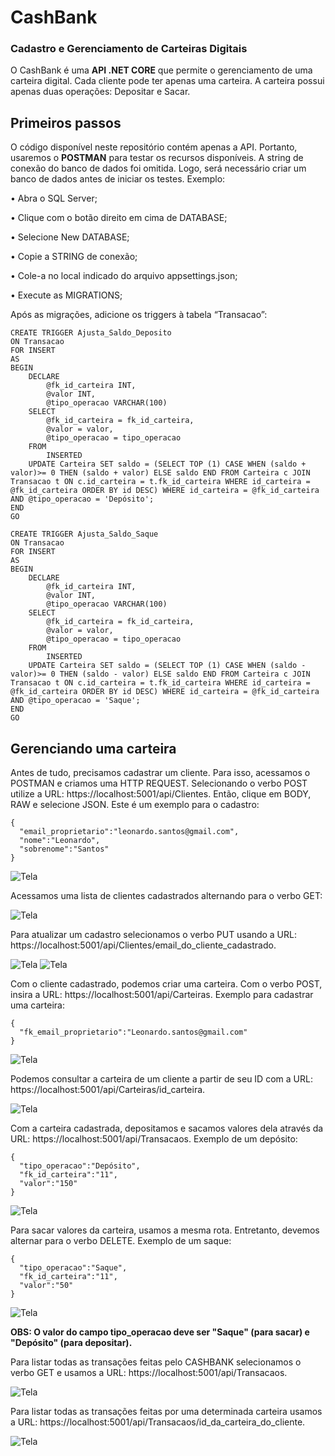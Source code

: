 # CashBank
### Cadastro e Gerenciamento de Carteiras Digitais

O CashBank é uma **API .NET CORE** que permite o gerenciamento de uma carteira digital. Cada cliente pode ter apenas uma carteira. A carteira possui apenas duas operações: Depositar e Sacar.

## Primeiros passos

O código disponível neste repositório contém apenas a API. Portanto, usaremos o **POSTMAN** para testar os recursos disponíveis. A string de conexão do banco de dados foi omitida. Logo, será necessário criar um banco de dados antes de iniciar os testes. Exemplo:

•	Abra o SQL Server;

•	Clique com o botão direito em cima de DATABASE;

•	Selecione New DATABASE;

•	Copie a STRING de conexão;

•	Cole-a no local indicado do arquivo appsettings.json;

•	Execute as MIGRATIONS;

Após as migrações, adicione os triggers à tabela “Transacao”:

```
CREATE TRIGGER Ajusta_Saldo_Deposito
ON Transacao
FOR INSERT
AS
BEGIN 
	DECLARE 
		@fk_id_carteira INT,
		@valor INT,
		@tipo_operacao VARCHAR(100)
	SELECT	
		@fk_id_carteira = fk_id_carteira, 
		@valor = valor,
		@tipo_operacao = tipo_operacao
	FROM 
		INSERTED
	UPDATE Carteira SET saldo = (SELECT TOP (1) CASE WHEN (saldo + valor)>= 0 THEN (saldo + valor) ELSE saldo END FROM Carteira c JOIN Transacao t ON c.id_carteira = t.fk_id_carteira WHERE id_carteira = @fk_id_carteira ORDER BY id DESC) WHERE id_carteira = @fk_id_carteira AND @tipo_operacao = 'Depósito'; 
END
GO

CREATE TRIGGER Ajusta_Saldo_Saque
ON Transacao
FOR INSERT
AS
BEGIN 
	DECLARE 
		@fk_id_carteira INT,
		@valor INT,
		@tipo_operacao VARCHAR(100)
	SELECT	
		@fk_id_carteira = fk_id_carteira, 
		@valor = valor,
		@tipo_operacao = tipo_operacao
	FROM 
		INSERTED
	UPDATE Carteira SET saldo = (SELECT TOP (1) CASE WHEN (saldo - valor)>= 0 THEN (saldo - valor) ELSE saldo END FROM Carteira c JOIN Transacao t ON c.id_carteira = t.fk_id_carteira WHERE id_carteira = @fk_id_carteira ORDER BY id DESC) WHERE id_carteira = @fk_id_carteira AND @tipo_operacao = 'Saque'; 
END
GO
```
## Gerenciando uma carteira

Antes de tudo, precisamos cadastrar um cliente. Para isso, acessamos o POSTMAN e criamos uma HTTP REQUEST. Selecionando o verbo POST utilize a URL: https://localhost:5001/api/Clientes. Então, clique em BODY, RAW  e selecione JSON. Este é um exemplo para o cadastro:

```
{
  "email_proprietario":"leonardo.santos@gmail.com",
  "nome":"Leonardo",
  "sobrenome":"Santos"
}
```

<img src="img/1.png" alt="Tela"/>

Acessamos uma lista de clientes cadastrados alternando para o verbo GET:

<img src="img/2.png" alt="Tela"/>

Para atualizar um cadastro selecionamos o verbo PUT usando a URL: https://localhost:5001/api/Clientes/email_do_cliente_cadastrado. 

<img src="img/3.png" alt="Tela"/>

<img src="img/4.png" alt="Tela"/>

Com o cliente cadastrado, podemos criar uma carteira. Com o verbo POST, insira a URL: https://localhost:5001/api/Carteiras. Exemplo para cadastrar uma carteira:

```
{
  "fk_email_proprietario":"Leonardo.santos@gmail.com"
}
```

<img src="img/5.png" alt="Tela"/>

Podemos consultar a carteira de um cliente a partir de seu ID com a URL: https://localhost:5001/api/Carteiras/id_carteira.

<img src="img/6.png" alt="Tela"/>

Com a carteira cadastrada, depositamos e sacamos valores dela através da URL: https://localhost:5001/api/Transacaos. Exemplo de um depósito:
```
{
  "tipo_operacao":"Depósito",
  "fk_id_carteira":"11",
  "valor":"150"
}
```

<img src="img/7.png" alt="Tela"/>

Para sacar valores da carteira, usamos a mesma rota. Entretanto, devemos alternar para o verbo DELETE. Exemplo de um saque:

```
{
  "tipo_operacao":"Saque",
  "fk_id_carteira":"11",
  "valor":"50"
}
```
<img src="img/9.png" alt="Tela"/>

**OBS: O valor do campo tipo_operacao deve ser "Saque" (para sacar) e "Depósito" (para depositar).**  

Para listar todas as transações feitas pelo CASHBANK selecionamos o verbo GET e usamos a URL: https://localhost:5001/api/Transacaos. 

<img src="img/8.png" alt="Tela"/>

Para listar todas as transações feitas por uma determinada carteira usamos a URL: https://localhost:5001/api/Transacaos/id_da_carteira_do_cliente.

<img src="img/10.png" alt="Tela"/>
